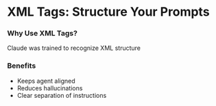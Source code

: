 # XML Tags: Structure Your Prompts

<div class="two-cols">

<FeatureCard v-click>

### Why Use XML Tags?

Claude was trained to recognize XML structure

</FeatureCard>

<FeatureCard v-click>

### Benefits

- Keeps agent aligned
- Reduces hallucinations
- Clear separation of instructions

</FeatureCard>

</div>
